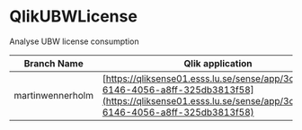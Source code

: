 # QlikUBWLicense
Analyse UBW license consumption


Branch Name|Qlik application
---|---
martinwennerholm|[https://qliksense01.esss.lu.se/sense/app/3c073ddc-6146-4056-a8ff-325db3813f58](https://qliksense01.esss.lu.se/sense/app/3c073ddc-6146-4056-a8ff-325db3813f58)